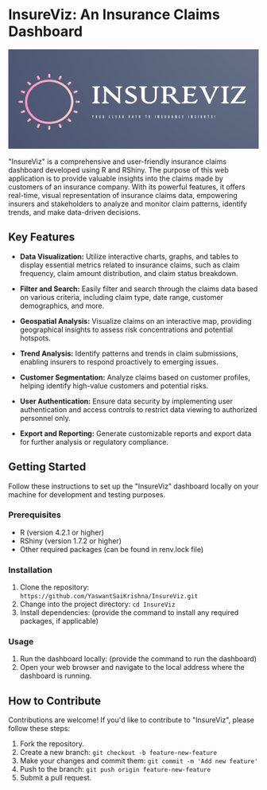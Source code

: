 # InsureViz: An Insurance Claims Dashboard

<img src="assets/logo.png" alt="InsureViz Logo" width="1000" height="200" />

"InsureViz" is a comprehensive and user-friendly insurance claims dashboard developed using R and RShiny. The purpose of this web application is to provide valuable insights into the claims made by customers of an insurance company. With its powerful features, it offers real-time, visual representation of insurance claims data, empowering insurers and stakeholders to analyze and monitor claim patterns, identify trends, and make data-driven decisions.

## Key Features

- **Data Visualization:** Utilize interactive charts, graphs, and tables to display essential metrics related to insurance claims, such as claim frequency, claim amount distribution, and claim status breakdown.

- **Filter and Search:** Easily filter and search through the claims data based on various criteria, including claim type, date range, customer demographics, and more.

- **Geospatial Analysis:** Visualize claims on an interactive map, providing geographical insights to assess risk concentrations and potential hotspots.

- **Trend Analysis:** Identify patterns and trends in claim submissions, enabling insurers to respond proactively to emerging issues.

- **Customer Segmentation:** Analyze claims based on customer profiles, helping identify high-value customers and potential risks.

- **User Authentication:** Ensure data security by implementing user authentication and access controls to restrict data viewing to authorized personnel only.

- **Export and Reporting:** Generate customizable reports and export data for further analysis or regulatory compliance.

## Getting Started

Follow these instructions to set up the "InsureViz" dashboard locally on your machine for development and testing purposes.

### Prerequisites

- R (version 4.2.1 or higher)
- RShiny (version 1.7.2 or higher)
- Other required packages (can be found in renv.lock file)

### Installation

1. Clone the repository: `https://github.com/YaswantSaiKrishna/InsureViz.git`
2. Change into the project directory: `cd InsureViz`
3. Install dependencies: (provide the command to install any required packages, if applicable)

### Usage

1. Run the dashboard locally: (provide the command to run the dashboard)
2. Open your web browser and navigate to the local address where the dashboard is running.

## How to Contribute

Contributions are welcome! If you'd like to contribute to "InsureViz", please follow these steps:

1. Fork the repository.
2. Create a new branch: `git checkout -b feature-new-feature`
3. Make your changes and commit them: `git commit -m 'Add new feature'`
4. Push to the branch: `git push origin feature-new-feature`
5. Submit a pull request.
